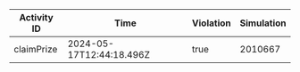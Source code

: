 | Activity ID | Time | Violation | Simulation |
| --- | --- | --- | --- |
| claimPrize | 2024-05-17T12:44:18.496Z | true | 2010667 |